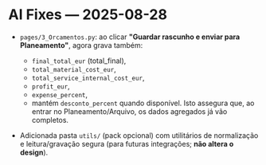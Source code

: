 
# AI Fixes — 2025-08-28

- `pages/3_Orcamentos.py`: ao clicar **"Guardar rascunho e enviar para Planeamento"**, agora grava também:
  - `final_total_eur` (total_final),
  - `total_material_cost_eur`,
  - `total_service_internal_cost_eur`,
  - `profit_eur`,
  - `expense_percent`,
  - mantém `desconto_percent` quando disponível.
  Isto assegura que, ao entrar no Planeamento/Arquivo, os dados agregados já vão completos.

- Adicionada pasta `utils/` (pack opcional) com utilitários de normalização e leitura/gravação segura (para futuras integrações; **não altera o design**).
